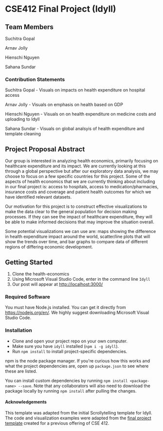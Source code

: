 # CSE412 Final Project (Idyll)

## Team Members

Suchitra Gopal

Arnav Jolly

Hienschi Nguyen

Sahana Sundar

### Contribution Statements

Suchitra Gopal - Visuals on impacts on health expenditure on hospital access

Arnav Jolly - Visuals on emphasis on health based on GDP

Hienschi Nguyen - Visuals on on health expenditure on medicine costs and uploading to Idyll

Sahana Sundar - Visuals on global analsyis of health expenditure and template cleaning

## Project Proposal Abstract

Our  group  is interested in  analyzing  health  economics, primarily focusing on healthcare expenditure and its impact. We are currently looking at this through a global perspective but after our exploratory data analysis, we may choose to focus on a few specific countries for this project. Some of the aspects of health economics that we are currently thinking about including in our final project is: access to hospitals, access to medication/pharmacies, insurance costs and coverage and patient health outcomes for which we have identified relevant datasets.  

Our motivation for this project is to construct effective visualizations to  make the data clear to the general population for decision making processes. If they can see the impact of healthcare expenditure, they will be able to make informed decisions that may improve the situation overall.

Some potential visualizations we can use are: maps showing the difference in health expenditure impact around the world, scatter/line plots that will show the trends over time, and bar graphs to compare data  of different regions of differing economic development.


## Getting Started

1. Clone the health-economics
2. Using Microsoft Visual Studio Code, enter in the command line `Idyll`
3. Our post will appear at [http://localhost:3000/](http://localhost:3000/)

### Required Software

You must have Node.js installed. You can get it directly from https://nodejs.org/en/.
We highly suggest downloading Microsoft Visual Studio Code.

### Installation

- Clone and open your project repo on your own computer.
- Make sure you have `idyll` installed (`npm i -g idyll`).
- Run `npm install` to install project-specific dependencies.

npm is the node package manager. If you're curious how this works and what the project dependencies are, open up `package.json` to see where these are listed.

You can install custom dependencies by running `npm install <package-name> --save`. Note that any collaborators will also need to download the package locally by running `npm install` after pulling the changes.


#### Acknowledgements

This template was adapted from the initial Scrollytelling template for Idyll. The code and visualization examples were adapted from the [final project template](https://github.com/cse412-21w/project-demo) created for a previous offering of CSE 412.

